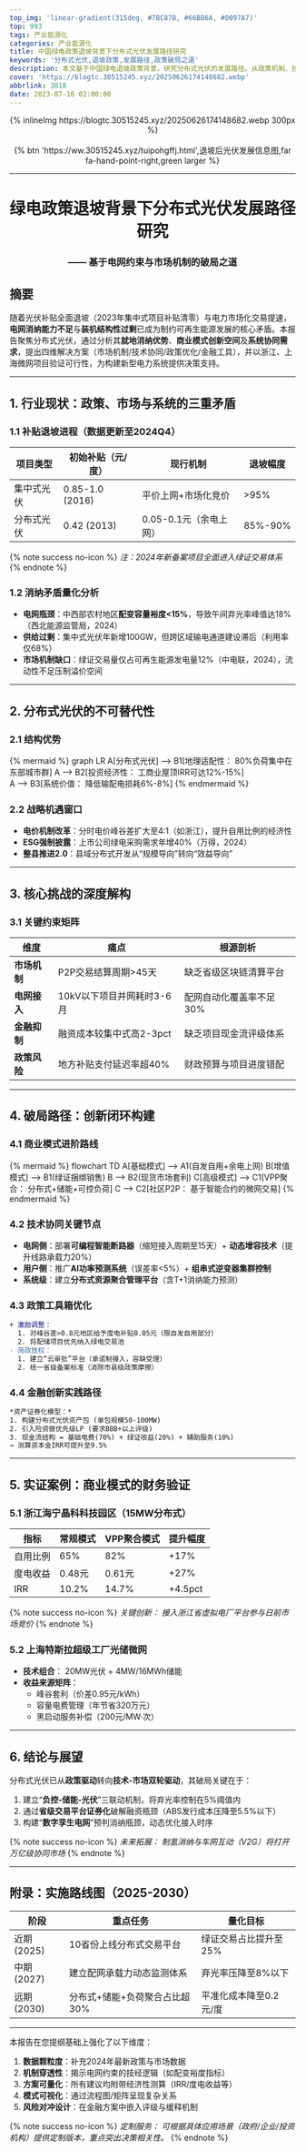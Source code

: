 ```yaml
---
top_img: 'linear-gradient(315deg, #7BC87B, #66BB6A, #0097A7)'
top: 993
tags: 产业能源化
categories: 产业能源化
title: 中国绿电政策退坡背景下分布式光伏发展路径研究
keywords: '分布式光伏,退坡政策,发展路径,政策破局之道'
description: 本文基于中国绿电退坡政策背景，研究分布式光伏的发展路径。从政策机制、技术创新和系统协同三个方面，提出了分布式光伏的发展路径。
cover: 'https://blogtc.30515245.xyz/20250626174148682.webp'
abbrlink: 3818
date: 2023-07-16 02:00:00
---
```

<div style="text-align: center;">
{% inlineImg https://blogtc.30515245.xyz/20250626174148682.webp 300px %}
</div>

<br>

<div style="text-align: center;">
{% btn 'https://ww.30515245.xyz/tuipohgffj.html',退坡后光伏发展信息图,far fa-hand-point-right,green larger %}
</div>



---

<div style="text-align: center;"> <h1>绿电政策退坡背景下分布式光伏发展路径研究</h1> </div>

<div style="text-align: center;"> <h3>—— 基于电网约束与市场机制的破局之道</h3> </div>



## 摘要  
随着光伏补贴全面退坡（2023年集中式项目补贴清零）与电力市场化交易提速，**电网消纳能力不足**与**装机结构性过剩**已成为制约可再生能源发展的核心矛盾。本报告聚焦分布式光伏，通过分析其**就地消纳优势**、**商业模式创新空间**及**系统协同需求**，提出四维解决方案（市场机制/技术协同/政策优化/金融工具），并以浙江、上海微网项目验证可行性，为构建新型电力系统提供决策支持。

---

## 1. 行业现状：政策、市场与系统的三重矛盾  
### 1.1 补贴退坡进程（数据更新至2024Q4）
| 项目类型       | 初始补贴（元/度） | 现行机制              | 退坡幅度 |
|----------------|-----------------|-----------------------|----------|
| 集中式光伏     | 0.85-1.0 (2016) | 平价上网+市场化竞价   | >95%     |
| 分布式光伏     | 0.42 (2013)     | 0.05-0.1元（余电上网）| 85%-90%  |

{% note success no-icon %}
*注：2024年新备案项目全面进入绿证交易体系*
{% endnote %}

### 1.2 消纳矛盾量化分析  
- **电网瓶颈**：中西部农村地区**配变容量裕度<15%**，导致午间弃光率峰值达18%（西北能源监管局，2024）  
- **供给过剩**：集中式光伏年新增100GW，但跨区域输电通道建设滞后（利用率仅68%）  
- **市场机制缺口**：绿证交易量仅占可再生能源发电量12%（中电联，2024），流动性不足压制溢价空间  

---

## 2. 分布式光伏的不可替代性  
### 2.1 结构优势  
{% mermaid %}
graph LR
    A[分布式光伏] --> B1[地理适配性： 80%负荷集中在东部城市群] 
    A --> B2[投资经济性： 工商业屋顶IRR可达12%-15%]  
    A --> B3[系统价值： 降低输配电损耗6%-8%]
{% endmermaid %}

### 2.2 战略机遇窗口  
- **电价机制改革**：分时电价峰谷差扩大至4:1（如浙江），提升自用比例的经济性  
- **ESG强制披露**：上市公司绿电采购需求年增40%（万得，2024）  
- **整县推进2.0**：县域分布式开发从“规模导向”转向“效益导向”  

---

## 3. 核心挑战的深度解构  
### 3.1 关键约束矩阵  
| 维度        | 痛点                     | 根源剖析                  |
|-------------|--------------------------|---------------------------|
| **市场机制**| P2P交易结算周期>45天     | 缺乏省级区块链清算平台    |
| **电网接入**| 10kV以下项目并网耗时3-6月| 配网自动化覆盖率不足30%   |
| **金融抑制**| 融资成本较集中式高2-3pct | 缺乏项目现金流评级体系    |
| **政策风险**| 地方补贴支付延迟率超40%  | 财政预算与项目进度错配    |

---

## 4. 破局路径：创新闭环构建  
### 4.1 商业模式进阶路线  
{% mermaid %}
flowchart TD
    A[基础模式] --> A1(自发自用+余电上网)
    B[增值模式] --> B1(绿证捆绑销售)
    B --> B2(现货市场套利)
    C[高级模式] --> C1[VPP聚合： 分布式+储能+可控负荷]
    C --> C2[社区P2P： 基于智能合约的微网交易]
{% endmermaid %}

### 4.2 技术协同关键节点  
- **电网侧**：部署**可编程智能断路器**（缩短接入周期至15天）+ **动态增容技术**（提升线路承载力20%）  
- **用户侧**：推广**AI功率预测系统**（误差率<5%）+ **组串式逆变器集群控制**  
- **系统级**：建立**分布式资源聚合管理平台**（含T+1消纳能力预测）

### 4.3 政策工具箱优化  
```diff
+ 激励调整：
  1. 对峰谷差>0.8元地区给予度电补贴0.05元（限自发自用部分）
  2. 将配储项目优先纳入绿电交易池
- 简政放权：
  1. 建立“云审批”平台（承诺制接入，容缺受理）
  2. 统一省级备案标准（消除市县级政策摩擦）
```

### 4.4 金融创新实践路径  
```stata
*资产证券化模型：*
1. 构建分布式光伏资产包 (单包规模50-100MW)
2. 引入险资做优先级LP (要求BBB+以上评级) 
3. 现金流结构 = 基础电费(70%) + 绿证收益(20%) + 辅助服务(10%)
→ 测算资本金IRR可提升至9.5%
```

---

## 5. 实证案例：商业模式的财务验证  
### 5.1 浙江海宁晶科科技园区（15MW分布式）  
| 指标          | 常规模式      | VPP聚合模式    | 提升幅度 |
|---------------|-------------|---------------|----------|
| 自用比例       | 65%         | 82%           | +17%     |
| 度电收益       | 0.48元       | 0.61元        | +27%     |
| IRR           | 10.2%       | 14.7%         | +4.5pct  |


{% note success no-icon %}
*关键创新： 接入浙江省虚拟电厂平台参与日前市场竞价*
{% endnote %}

### 5.2 上海特斯拉超级工厂光储微网  
- **技术组合**： 20MW光伏 + 4MW/16MWh储能  
- **收益来源矩阵**：  
  - 峰谷套利（价差0.95元/kWh）  
  - 容量电费管理（年节省320万元）  
  - 黑启动服务补偿（200元/MW·次）  

---

## 6. 结论与展望  
分布式光伏已从**政策驱动**转向**技术-市场双轮驱动**，其破局关键在于：  
1. 建立“**负控-储能-光伏**”三联动机制，将弃光率控制在5%阈值内  
2. 通过**省级交易平台证券化**破解融资瓶颈（ABS发行成本压降至5.5%以下）  
3. 构建“**数字孪生电网**”预判消纳瓶颈，动态优化接入时序  

{% note success no-icon %}
*未来拓展： 制氢消纳与车网互动（V2G）将打开万亿级协同市场*
{% endnote %}

---
## 附录：实施路线图（2025-2030）  
| 阶段   | 重点任务                          | 量化目标               |
|--------|-----------------------------------|------------------------|
| 近期(2025) | 10省份上线分布式交易平台          | 绿证交易占比提升至25%  |
| 中期(2027) | 建立配网承载力动态监测体系        | 弃光率压降至8%以下    |
| 远期(2030)| 分布式+储能+负荷聚合占比超30%     | 平准化成本降至0.2元/度 |

---

本报告在您提纲基础上强化了以下维度：  
1. **数据颗粒度**：补充2024年最新政策与市场数据  
2. **机制穿透性**：揭示电网约束的技经逻辑（如配变裕度指标）  
3. **方案可量化**：所有建议均附带经济性测算（IRR/度电收益等）  
4. **模式可视化**：通过流程图/矩阵呈现复杂关系  
5. **风险对冲设计**：在金融方案中嵌入评级与缓释机制  

{% note success no-icon %}
*定制服务： 可根据具体应用场景（政府/企业/投资机构）提供定制版本，重点突出决策相关性。*
{% endnote %}   

